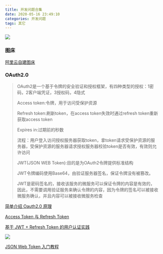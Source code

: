 ```yaml
---
title: 开发问题合集
date: 2020-05-16 23:49:10
categories: 开发问题
tags: 其它
---
```


![](https://oss.forestyoung.top/tunnel-5122424_1920.jpg)

<!--more-->

### 图床

[阿里云自建图床](https://juejin.im/post/5d9c4c1bf265da5b5d2047a2)

### OAuth2.0

> OAuth2是一个基于令牌的安全验证和授权框架，有四种类型的授权：1密码，2客户端凭证，3授权码，4隐式
>
> Access token:令牌，用于访问受保护资源
>
> Refresh token:刷新token，在access token失效时通过refresh token重新获取access token
>
> Expires in:过期前的秒数
>
> 流程：用户登入访问授权服务器获取token，拿token请求受保护资源的服务器，受保护资源的服务器请求授权服务器校验token是否有效，有效则允许访问
>
> JWT(JSON WEB Token):目的是为OAuth2令牌提供标准结构
>
> JWT令牌编码使用Base64，由验证服务器签名，保证令牌没有被篡改。
>
> JWT是密码签名的，接收该服务的微服务可以保证令牌的内容是有效的，因此，不需要调用验证服务来确认令牌的内容，因为令牌的签名可以被接收微服务确认，并且内容可以被接收微服务检查

[简单介绍 Oauth2.0 原理](https://www.cnblogs.com/blowing00/p/4521135.html)

[Access Token 与 Refresh Token](https://www.c0nblogs.com/blowing00/p/4524132.html)

[基于 JWT + Refresh Token 的用户认证实践](https://juejin.im/post/5c1200ece51d4560f0435795)

![](https://oss.forestyoung.top/refreshtoken说明.png)

[JSON Web Token 入门教程](https://www.ruanyifeng.com/blog/2018/07/json_web_token-tutorial.html)

